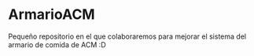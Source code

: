 # ArmarioACM
Pequeño repositorio en el que colaboraremos para mejorar el sistema del armario de comida de ACM :D
